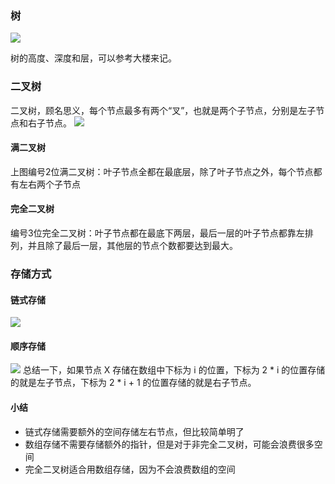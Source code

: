 ### 树
![](https://tva1.sinaimg.cn/large/00831rSTgy1gdegxl8vm1j30vq0fu74x.jpg)

树的高度、深度和层，可以参考大楼来记。
### 二叉树
二叉树，顾名思义，每个节点最多有两个“叉”，也就是两个子节点，分别是左子节点和右子节点。
![](https://tva1.sinaimg.cn/large/00831rSTgy1gdeh2dqk3wj30vq0hnwfe.jpg)
#### 满二叉树
上图编号2位满二叉树：叶子节点全都在最底层，除了叶子节点之外，每个节点都有左右两个子节点
#### 完全二叉树
编号3位完全二叉树：叶子节点都在最底下两层，最后一层的叶子节点都靠左排列，并且除了最后一层，其他层的节点个数都要达到最大。


### 存储方式
#### 链式存储
![](https://tva1.sinaimg.cn/large/00831rSTgy1gdeh0cwbpjj30vq0ket9q.jpg)
#### 顺序存储
![](https://tva1.sinaimg.cn/large/00831rSTgy1gdeh0qwl2jj30vq0gsmxx.jpg)
总结一下，如果节点 X 存储在数组中下标为 i 的位置，下标为 2 * i 的位置存储的就是左子节点，下标为 2 * i + 1 的位置存储的就是右子节点。

#### 小结
* 链式存储需要额外的空间存储左右节点，但比较简单明了
* 数组存储不需要存储额外的指针，但是对于非完全二叉树，可能会浪费很多空间
* 完全二叉树适合用数组存储，因为不会浪费数组的空间